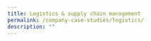 ```yaml
---
title: Logistics & supply chain management
permalink: /company-case-studies/logistics/
description: ""
---
```

